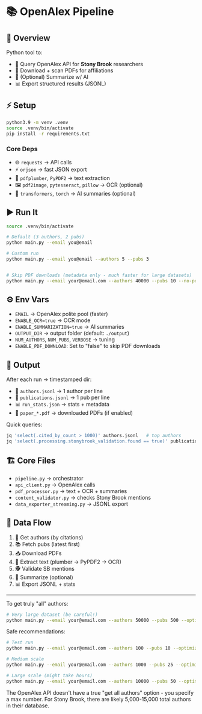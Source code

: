 # 📚 OpenAlex Pipeline

## 📝 Overview

Python tool to:

* 🔎 Query OpenAlex API for **Stony Brook** researchers
* 📄 Download + scan PDFs for affiliations
* 🤖 (Optional) Summarize w/ AI
* 📊 Export structured results (JSONL)

## ⚡ Setup

```bash
python3.9 -m venv .venv  
source .venv/bin/activate  
pip install -r requirements.txt
```

### Core Deps

* 🌐 `requests` → API calls
* ⚡ `orjson` → fast JSON export
* 📄 `pdfplumber`, `PyPDF2` → text extraction
* 🖼️ `pdf2image`, `pytesseract`, `pillow` → OCR (optional)
* 🤖 `transformers`, `torch` → AI summaries (optional)

## ▶️ Run It

```bash
source .venv/bin/activate  

# Default (3 authors, 2 pubs)
python main.py --email you@email  

# Custom run
python main.py --email you@email --authors 5 --pubs 3


# Skip PDF downloads (metadata only - much faster for large datasets)
python main.py --email your@email.com --authors 40000 --pubs 10 --no-pdf
```

## ⚙️ Env Vars

* `EMAIL` → OpenAlex polite pool (faster)
* `ENABLE_OCR=true` → OCR mode
* `ENABLE_SUMMARIZATION=true` → AI summaries
* `OUTPUT_DIR` → output folder (default: `./output`)
* `NUM_AUTHORS`, `NUM_PUBS`, `VERBOSE` → tuning
* `ENABLE_PDF_DOWNLOAD`: Set to "false" to skip PDF downloads

## 📂 Output

After each run → timestamped dir:

* 📜 `authors.jsonl` → 1 author per line
* 📜 `publications.jsonl` → 1 pub per line
* 📊 `run_stats.json` → stats + metadata
* 📄 `paper_*.pdf` → downloaded PDFs (if enabled)

Quick queries:

```bash
jq 'select(.cited_by_count > 1000)' authors.jsonl   # top authors
jq 'select(.processing.stonybrook_validation.found == true)' publications.jsonl
```

## 🏗️ Core Files

* `pipeline.py` → orchestrator
* `api_client.py` → OpenAlex calls
* `pdf_processor.py` → text + OCR + summaries
* `content_validator.py` → checks Stony Brook mentions
* `data_exporter_streaming.py` → JSONL export

## 🔄 Data Flow

1. 📡 Get authors (by citations)
2. 📚 Fetch pubs (latest first)
3. 📥 Download PDFs
4. 📄 Extract text (plumber → PyPDF2 → OCR)
5. 🕵 Validate SB mentions
6. 🤖 Summarize (optional)
7. 📊 Export JSONL + stats

---

To get truly "all" authors:

```sh
# Very large dataset (be careful!)
python main.py --email your@email.com --authors 50000 --pubs 500 --optimized --parallel
```

Safe recommendations:

```sh
# Test run
python main.py --email your@email.com --authors 100 --pubs 10 --optimized --parallel

# Medium scale
python main.py --email your@email.com --authors 1000 --pubs 25 --optimized --parallel

# Large scale (might take hours)
python main.py --email your@email.com --authors 10000 --pubs 50 --optimized --parallel
```

The OpenAlex API doesn't have a true "get all authors" option - you specify a max number. For Stony Brook, there are likely 5,000-15,000 total authors in their database.

<br>
